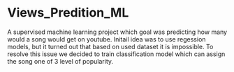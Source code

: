 # Views_Predition_ML
A supervised machine learning project which goal was predicting how many would a song would get on youtube.
Initail idea was to use regession models, but it turned out that based on used dataset it is impossible.
To resolve this issue we decided to train classification model which can assign the song one of 3 level of popularity.
